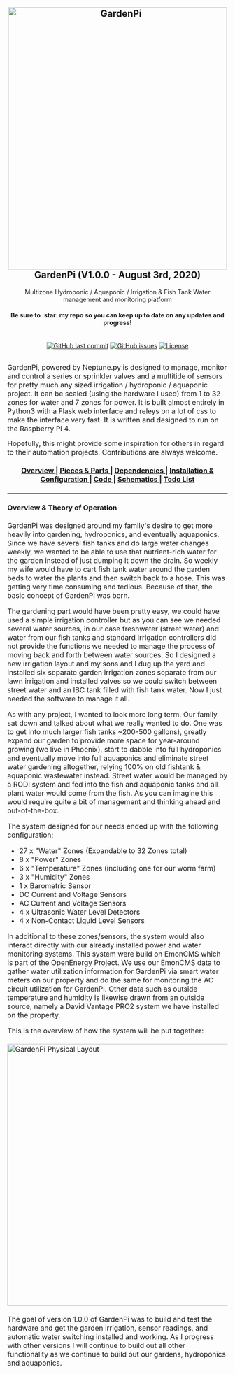 <h2 align="center">
  <a name="gardenpi_logo" href="https://github.com/rjsears/GardenPi"><img src="https://github.com/rjsears/GardenPi/blob/master/images/gardenpi_cover.jpg" alt="GardenPi" height="600" width="500"></a>
  <br>
  GardenPi (V1.0.0 - August 3rd, 2020)
  </h2>
  <p align="center">
  Multizone Hydroponic / Aquaponic / Irrigation &amp; Fish Tank Water management and monitoring platform
  </p>
<h4 align="center">Be sure to :star: my repo so you can keep up to date on any updates and progress!</h4>
<br>
<div align="center">
    <a href="https://github.com/rjsears/GardenPi/commits/master"><img alt="GitHub last commit" src="https://img.shields.io/github/last-commit/rjsears/GardenPi?style=plastic"></a>
    <a href="https://github.com/rjsears/GardenPi/issues"><img alt="GitHub issues" src="https://img.shields.io/github/issues/rjsears/GardenPi?style=plastic"></a>
    <a href="https://github.com/rjsears/GardenPi/blob/master/LICENSE"><img alt="License" src="https://img.shields.io/github/license/rjsears/GardenPi?style=plastic"></a>
</h4>
</div>
<br>
<p><font size="3">
GardenPi, powered by Neptune.py is designed to manage, monitor and control a series or sprinkler valves and a multitide of sensors for pretty much any sized irrigation / hydroponic / aquaponic project. It can be scaled (using the hardware I used) from 1 to 32 zones for water and 7 zones for power. It is built almost entirely in Python3 with a Flask web interface and releys on a lot of css to make the interface very fast. It is written and designed to run on the Raspberry Pi 4.  

Hopefully, this might provide some inspiration for others in regard to their automation projects. Contributions are always welcome.</p>
<div align="center"><a name="top_menu"></a>
  <h4>
    <a href="https://github.com/rjsears/GardenPi#overview">
      Overview
    </a>
    <span> | </span>
    <a href="https://github.com/rjsears/GardenPi/blob/master/enclosure/readme.md">
      Pieces & Parts
    </a>
    <span> | </span>
    <a href="https://github.com/rjsears/GardenPi#dependencies">
      Dependencies
    </a>
    <span> | </span>
    <a href="https://github.com/rjsears/GardenPi#install">
      Installation & Configuration
    </a>
    <span> | </span>
    <a href="https://github.com/rjsears/GardenPi/tree/master/gardenpi">
      Code
    </a>
    <span> | </span>
    <a href="https://github.com/rjsears/GardenPi#schematics">
      Schematics
    </a>
    <span> | </span>
    <a href="https://github.com/rjsears/GardenPi/issues?q=is%3Aissue+is%3Aopen+sort%3Aupdated-desc">
      Todo List
    </a>
  </h4>
</div>

<hr>

#### <a name="overview"></a>Overview & Theory of Operation
GardenPi was designed around my family's desire to get more heavily into gardening, hydroponics, and eventually aquaponics. Since we have several fish tanks and do large water changes weekly, we wanted to be able to use that nutrient-rich water for the garden instead of just dumping it down the drain. So weekly my wife would have to cart fish tank water around the garden beds to water the plants and then switch back to a hose. This was getting very time consuming and tedious. Because of that, the basic concept of GardenPi was born.

The gardening part would have been pretty easy, we could have used a simple irrigation controller but as you can see we needed several water sources, in our case freshwater (street water) and water from our fish tanks and standard irrigation controllers did not provide the functions we needed to manage the process of moving back and forth between water sources. So I designed a new irrigation layout and my sons and I dug up the yard and installed six separate garden irrigation zones separate from our lawn irrigation and installed valves so we could switch between street water and an IBC tank filled with fish tank water. Now I just needed the software to manage it all.

As with any project, I wanted to look more long term. Our family sat down and talked about what we really wanted to do. One was to get into much larger fish tanks ~200-500 gallons), greatly expand our garden to provide more space for year-around growing (we live in Phoenix), start to dabble into full hydroponics and eventually move into full aquaponics and eliminate street water gardening altogether, relying 100% on old fishtank & aquaponic wastewater instead. Street water would be managed by a RODI system and fed into the fish and aquaponic tanks and all plant water would come from the fish. As you can imagine this would require quite a bit of management and thinking ahead and out-of-the-box.

The system designed for our needs ended up with the following configuration:
<ul>
  <li>27  x "Water" Zones (Expandable to 32 Zones total)</li>
  <li>8 x "Power" Zones</li>
  <li>6 x "Temperature" Zones (including one for our worm farm)</li>
  <li>3 x "Humidity" Zones</li>
  <li>1 x Barometric Sensor</li>
  <li>DC Current and Voltage Sensors</li>
  <li>AC Current and Voltage Sensors</li>
  <li>4 x Ultrasonic Water Level Detectors</li>
  <li>4 x Non-Contact Liquid Level Sensors</li>
</ul>

In additional to these zones/sensors, the system would also interact directly with our already installed power and water monitoring systems. This system were build on EmonCMS which is part of the OpenEnergy Project. We use our EmonCMS data to gather water utilization information for GardenPi via smart water meters on our property and do the same for monitoring the AC circuit utilization for GardenPi. Other data such as outside temperature and humidity is likewise drawn from an outside source, namely a David Vantage PRO2 system we have installed on the property.

This is the overview of how the system will be put together:<br><br>
<img src="https://github.com/rjsears/GardenPi/blob/master/images/gardenpi_physical_20200803.jpg" alt="GardenPi Physical Layout" height="600" width="800"></a>
<br><br>
The goal of version 1.0.0 of GardenPi was to build and test the hardware and get the garden irrigation, sensor readings, and automatic water switching installed and working. As I progress with other versions I will continue to build out all other functionality as we continue to build out our gardens, hydroponics and aquaponics. 
